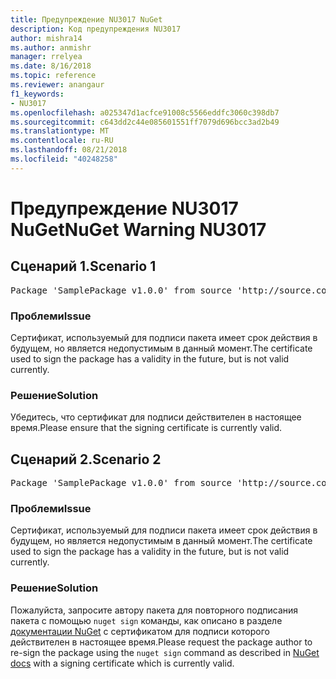```yaml
---
title: Предупреждение NU3017 NuGet
description: Код предупреждения NU3017
author: mishra14
ms.author: anmishr
manager: rrelyea
ms.date: 8/16/2018
ms.topic: reference
ms.reviewer: anangaur
f1_keywords:
- NU3017
ms.openlocfilehash: a025347d1acfce91008c5566eddfc3060c398db7
ms.sourcegitcommit: c643dd2c44e085601551ff7079d696bcc3ad2b49
ms.translationtype: MT
ms.contentlocale: ru-RU
ms.lasthandoff: 08/21/2018
ms.locfileid: "40248258"
---
```

# <a name="nuget-warning-nu3017"></a><span data-ttu-id="d2384-103">Предупреждение NU3017 NuGet</span><span class="sxs-lookup"><span data-stu-id="d2384-103">NuGet Warning NU3017</span></span>

## <a name="scenario-1"></a><span data-ttu-id="d2384-104">Сценарий 1.</span><span class="sxs-lookup"><span data-stu-id="d2384-104">Scenario 1</span></span>

<pre>Package 'SamplePackage v1.0.0' from source 'http://source.com/index.json': The signing certificate is not yet valid.</pre>

### <a name="issue"></a><span data-ttu-id="d2384-105">Проблеми</span><span class="sxs-lookup"><span data-stu-id="d2384-105">Issue</span></span>

<span data-ttu-id="d2384-106">Сертификат, используемый для подписи пакета имеет срок действия в будущем, но является недопустимым в данный момент.</span><span class="sxs-lookup"><span data-stu-id="d2384-106">The certificate used to sign the package has a validity in the future, but is not valid currently.</span></span>


### <a name="solution"></a><span data-ttu-id="d2384-107">Решение</span><span class="sxs-lookup"><span data-stu-id="d2384-107">Solution</span></span>

<span data-ttu-id="d2384-108">Убедитесь, что сертификат для подписи действителен в настоящее время.</span><span class="sxs-lookup"><span data-stu-id="d2384-108">Please ensure that the signing certificate is currently valid.</span></span>



## <a name="scenario-2"></a><span data-ttu-id="d2384-109">Сценарий 2.</span><span class="sxs-lookup"><span data-stu-id="d2384-109">Scenario 2</span></span>

<pre>Package 'SamplePackage v1.0.0' from source 'http://source.com/index.json': The primary signature's certificate is not yet valid.</pre>

### <a name="issue"></a><span data-ttu-id="d2384-110">Проблеми</span><span class="sxs-lookup"><span data-stu-id="d2384-110">Issue</span></span>

<span data-ttu-id="d2384-111">Сертификат, используемый для подписи пакета имеет срок действия в будущем, но является недопустимым в данный момент.</span><span class="sxs-lookup"><span data-stu-id="d2384-111">The certificate used to sign the package has a validity in the future, but is not valid currently.</span></span>


### <a name="solution"></a><span data-ttu-id="d2384-112">Решение</span><span class="sxs-lookup"><span data-stu-id="d2384-112">Solution</span></span>

<span data-ttu-id="d2384-113">Пожалуйста, запросите автору пакета для повторного подписания пакета с помощью `nuget sign` команды, как описано в разделе [документации NuGet](https://docs.microsoft.com/en-us/nuget/create-packages/sign-a-package) с сертификатом для подписи которого действителен в настоящее время.</span><span class="sxs-lookup"><span data-stu-id="d2384-113">Please request the package author to re-sign the package using the `nuget sign` command as described in [NuGet docs](https://docs.microsoft.com/en-us/nuget/create-packages/sign-a-package) with a signing certificate which is currently valid.</span></span>


